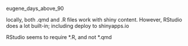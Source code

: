 eugene_days_above_90

locally, both .qmd and .R files work with shiny content.
However, RStudio does a lot built-in;  including deploy to shinyapps.io

RStudio seems to require *.R, and not *.qmd
